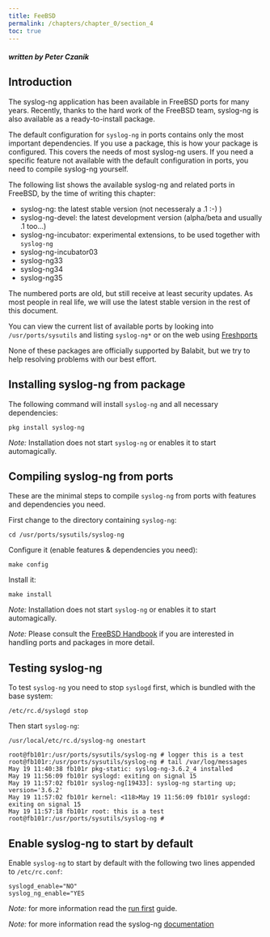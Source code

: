 ```yaml
---
title: FeeBSD
permalink: /chapters/chapter_0/section_4
toc: true
---
```


##### written by Peter Czanik

[ref:compile]: chapters/chapter_2/README.md
[ref:run]: chapters/chapter_2/README.md
[ref:docs]: http://www.balabit.com/sites/default/files/documents/syslog-ng-ose-latest-guides/en/syslog-ng-ose-guide-admin/html-single/index.html
[ref:freshports]: http://www.freshports.org/search.php?query=syslog-ng&search=go&num=10&stype=name&method=match&deleted=excludedeleted&start=1&casesensitivity=caseinsensitive
[ref:handbook]: https://www.freebsd.org/doc/handbook/

## Introduction

The syslog-ng application has been available in FreeBSD ports for many years. Recently, thanks
to the hard work of the FreeBSD team, syslog-ng is also available as a ready-to-install package.

The default configuration for `syslog-ng` in ports contains only the most
important dependencies. If you use a package, this is how your package is
configured. This covers the needs of most syslog-ng users. If you need a
specific feature not available with the default configuration in ports, you need
to compile syslog-ng yourself.

The following list shows the available syslog-ng and related ports in FreeBSD,
by the time of writing this chapter:

* syslog-ng: the latest stable version (not necesseraly a .1 :-) )
* syslog-ng-devel: the latest development version (alpha/beta and usually .1 too...)
* syslog-ng-incubator: experimental extensions, to be used together with `syslog-ng`
* syslog-ng-incubator03
* syslog-ng33
* syslog-ng34
* syslog-ng35

The numbered ports are old, but still receive at least security updates. As most
people in real life, we will use the latest stable version in the rest of this
document.

You can view the current list of available ports by looking into
`/usr/ports/sysutils` and listing `syslog-ng*` or on the web using
[Freshports][ref:freshports]

None of these packages are officially supported by Balabit, but we try to help resolving
problems with our best effort.

## Installing syslog-ng from package

The following command will install `syslog-ng` and all necessary dependencies:

```shell
pkg install syslog-ng
```

*Note:* Installation does not start `syslog-ng` or enables it to start automagically.

## Compiling syslog-ng from ports

These are the minimal steps to compile `syslog-ng` from ports with features and
dependencies you need.

First change to the directory containing `syslog-ng`:

```shell
cd /usr/ports/sysutils/syslog-ng
```

Configure it (enable features & dependencies you need):

```shell
make config
```

Install it:

```shell
make install
```

*Note:* Installation does not start `syslog-ng` or enables it to start automagically.

*Note:* Please consult the [FreeBSD Handbook][ref:handbook] if you are interested in
handling ports and packages in more detail.

## Testing syslog-ng

To test `syslog-ng` you need to stop `syslogd` first, which is bundled with the
base system:

```shell
/etc/rc.d/syslogd stop
```

Then start `syslog-ng`:

```shell
/usr/local/etc/rc.d/syslog-ng onestart
```

```shell
root@fb101r:/usr/ports/sysutils/syslog-ng # logger this is a test
root@fb101r:/usr/ports/sysutils/syslog-ng # tail /var/log/messages
May 19 11:40:38 fb101r pkg-static: syslog-ng-3.6.2_4 installed
May 19 11:56:09 fb101r syslogd: exiting on signal 15
May 19 11:57:02 fb101r syslog-ng[19433]: syslog-ng starting up; version='3.6.2'
May 19 11:57:02 fb101r kernel: <118>May 19 11:56:09 fb101r syslogd: exiting on signal 15
May 19 11:57:18 fb101r root: this is a test
root@fb101r:/usr/ports/sysutils/syslog-ng #
```

## Enable syslog-ng to start by default

Enable `syslog-ng` to start by default with the following two lines appended
to `/etc/rc.conf`:

```shell
syslogd_enable="NO"
syslog_ng_enable="YES
```

*Note:* for more information read the [run first][ref:run] guide.

*Note:* for more information read the syslog-ng [documentation][ref:docs]
